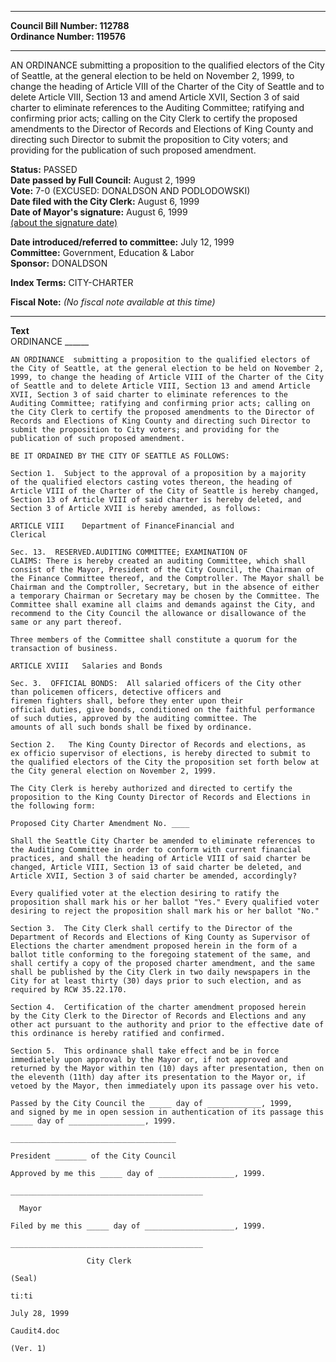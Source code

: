 * * * * *  
  
**Council Bill Number: [](#h0)[](#h2)112788**   
**Ordinance Number: 119576**  
  
* * * * *  
  
AN ORDINANCE submitting a proposition to the qualified electors of the City of Seattle, at the general election to be held on November 2, 1999, to change the heading of Article VIII of the Charter of the City of Seattle and to delete Article VIII, Section 13 and amend Article XVII, Section 3 of said charter to eliminate references to the Auditing Committee; ratifying and confirming prior acts; calling on the City Clerk to certify the proposed amendments to the Director of Records and Elections of King County and directing such Director to submit the proposition to City voters; and providing for the publication of such proposed amendment.  
  
**Status:** PASSED   
**Date passed by Full Council:** August 2, 1999   
**Vote:** 7-0 (EXCUSED: DONALDSON AND PODLODOWSKI)   
**Date filed with the City Clerk:** August 6, 1999   
**Date of Mayor's signature:** August 6, 1999   
[(about the signature date)](/~public/approvaldate.htm)   
  
  
**Date introduced/referred to committee:** July 12, 1999   
**Committee:** Government, Education & Labor   
**Sponsor:** DONALDSON   
  
**Index Terms:** CITY-CHARTER  
  
**Fiscal Note:** *(No fiscal note available at this time)*  
  
* * * * *  
  
**Text**  
    ORDINANCE ______  
  
    AN ORDINANCE  submitting a proposition to the qualified electors of  
    the City of Seattle, at the general election to be held on November 2,  
    1999, to change the heading of Article VIII of the Charter of the City  
    of Seattle and to delete Article VIII, Section 13 and amend Article  
    XVII, Section 3 of said charter to eliminate references to the  
    Auditing Committee; ratifying and confirming prior acts; calling on  
    the City Clerk to certify the proposed amendments to the Director of  
    Records and Elections of King County and directing such Director to  
    submit the proposition to City voters; and providing for the  
    publication of such proposed amendment.  
  
    BE IT ORDAINED BY THE CITY OF SEATTLE AS FOLLOWS:  
  
    Section 1.  Subject to the approval of a proposition by a majority  
    of the qualified electors casting votes thereon, the heading of  
    Article VIII of the Charter of the City of Seattle is hereby changed,  
    Section 13 of Article VIII of said charter is hereby deleted, and  
    Section 3 of Article XVII is hereby amended, as follows:  
  
    ARTICLE VIII    Department of FinanceFinancial and  
    Clerical  
  
    Sec. 13.  RESERVED.AUDITING COMMITTEE; EXAMINATION OF  
    CLAIMS: There is hereby created an auditing Committee, which shall  
    consist of the Mayor, President of the City Council, the Chairman of  
    the Finance Committee thereof, and the Comptroller. The Mayor shall be  
    Chairman and the Comptroller, Secretary, but in the absence of either  
    a temporary Chairman or Secretary may be chosen by the Committee. The  
    Committee shall examine all claims and demands against the City, and  
    recommend to the City Council the allowance or disallowance of the  
    same or any part thereof.  
  
    Three members of the Committee shall constitute a quorum for the  
    transaction of business.  
  
    ARTICLE XVIII   Salaries and Bonds  
  
    Sec. 3.  OFFICIAL BONDS:  All salaried officers of the City other  
    than policemen officers, detective officers and  
    firemen fighters shall, before they enter upon their  
    official duties, give bonds, conditioned on the faithful performance  
    of such duties, approved by the auditing committee. The  
    amounts of all such bonds shall be fixed by ordinance.  
  
    Section 2.   The King County Director of Records and elections, as  
    ex officio supervisor of elections, is hereby directed to submit to  
    the qualified electors of the City the proposition set forth below at  
    the City general election on November 2, 1999.  
  
    The City Clerk is hereby authorized and directed to certify the  
    proposition to the King County Director of Records and Elections in  
    the following form:  
  
    Proposed City Charter Amendment No. ____  
  
    Shall the Seattle City Charter be amended to eliminate references to  
    the Auditing Committee in order to conform with current financial  
    practices, and shall the heading of Article VIII of said charter be  
    changed, Article VIII, Section 13 of said charter be deleted, and  
    Article XVII, Section 3 of said charter be amended, accordingly?  
  
    Every qualified voter at the election desiring to ratify the  
    proposition shall mark his or her ballot "Yes." Every qualified voter  
    desiring to reject the proposition shall mark his or her ballot "No."  
  
    Section 3.  The City Clerk shall certify to the Director of the  
    Department of Records and Elections of King County as Supervisor of  
    Elections the charter amendment proposed herein in the form of a  
    ballot title conforming to the foregoing statement of the same, and  
    shall certify a copy of the proposed charter amendment, and the same  
    shall be published by the City Clerk in two daily newspapers in the  
    City for at least thirty (30) days prior to such election, and as  
    required by RCW 35.22.170.  
  
    Section 4.  Certification of the charter amendment proposed herein  
    by the City Clerk to the Director of Records and Elections and any  
    other act pursuant to the authority and prior to the effective date of  
    this ordinance is hereby ratified and confirmed.  
  
    Section 5.  This ordinance shall take effect and be in force  
    immediately upon approval by the Mayor or, if not approved and  
    returned by the Mayor within ten (10) days after presentation, then on  
    the eleventh (11th) day after its presentation to the Mayor or, if  
    vetoed by the Mayor, then immediately upon its passage over his veto.  
  
    Passed by the City Council the _____ day of ____________, 1999,  
    and signed by me in open session in authentication of its passage this  
    _____ day of _________________, 1999.  
  
    _____________________________________  
  
    President _______ of the City Council  
  
    Approved by me this _____ day of _________________, 1999.  
  
    ___________________________________________  
  
      Mayor  
  
    Filed by me this _____ day of ____________________, 1999.  
  
    ___________________________________________  
  
                     City Clerk  
  
    (Seal)  
  
    ti:ti  
  
    July 28, 1999  
  
    Caudit4.doc  
  
    (Ver. 1)  
